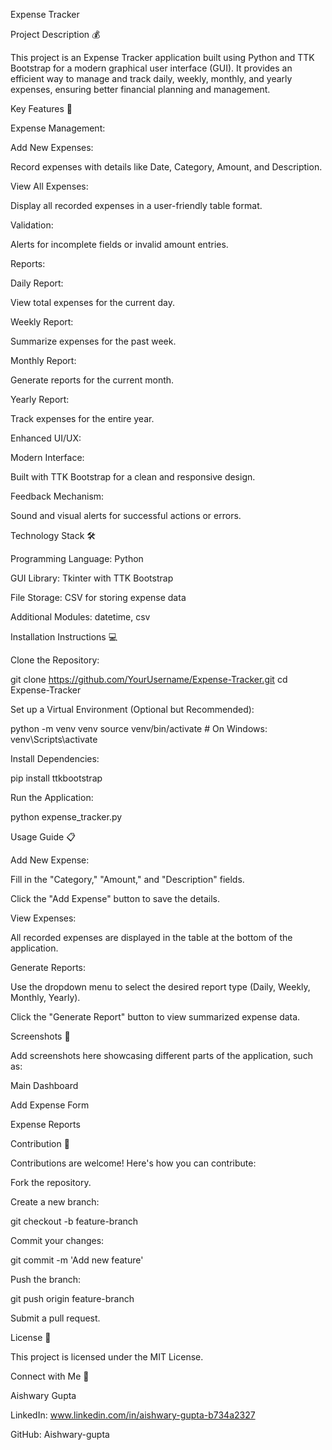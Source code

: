 Expense Tracker

Project Description 💰

This project is an Expense Tracker application built using Python and TTK Bootstrap for a modern graphical user interface (GUI). It provides an efficient way to manage and track daily, weekly, monthly, and yearly expenses, ensuring better financial planning and management.

Key Features 🚀

Expense Management:

Add New Expenses:

Record expenses with details like Date, Category, Amount, and Description.

View All Expenses:

Display all recorded expenses in a user-friendly table format.

Validation:

Alerts for incomplete fields or invalid amount entries.

Reports:

Daily Report:

View total expenses for the current day.

Weekly Report:

Summarize expenses for the past week.

Monthly Report:

Generate reports for the current month.

Yearly Report:

Track expenses for the entire year.

Enhanced UI/UX:

Modern Interface:

Built with TTK Bootstrap for a clean and responsive design.

Feedback Mechanism:

Sound and visual alerts for successful actions or errors.

Technology Stack 🛠️

Programming Language: Python

GUI Library: Tkinter with TTK Bootstrap

File Storage: CSV for storing expense data

Additional Modules: datetime, csv

Installation Instructions 💻

Clone the Repository:

git clone https://github.com/YourUsername/Expense-Tracker.git
cd Expense-Tracker

Set up a Virtual Environment (Optional but Recommended):

python -m venv venv
source venv/bin/activate  # On Windows: venv\Scripts\activate

Install Dependencies:

pip install ttkbootstrap

Run the Application:

python expense_tracker.py

Usage Guide 📋

Add New Expense:

Fill in the "Category," "Amount," and "Description" fields.

Click the "Add Expense" button to save the details.

View Expenses:

All recorded expenses are displayed in the table at the bottom of the application.

Generate Reports:

Use the dropdown menu to select the desired report type (Daily, Weekly, Monthly, Yearly).

Click the "Generate Report" button to view summarized expense data.

Screenshots 📸

Add screenshots here showcasing different parts of the application, such as:

Main Dashboard

Add Expense Form

Expense Reports

Contribution 🤝

Contributions are welcome! Here's how you can contribute:

Fork the repository.

Create a new branch:

git checkout -b feature-branch

Commit your changes:

git commit -m 'Add new feature'

Push the branch:

git push origin feature-branch

Submit a pull request.

License 📄

This project is licensed under the MIT License.

Connect with Me 👋

Aishwary Gupta

LinkedIn: www.linkedin.com/in/aishwary-gupta-b734a2327

GitHub: Aishwary-gupta


